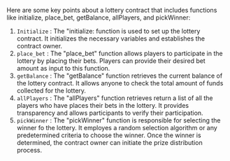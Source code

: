 Here are some key points about a lottery contract that includes functions like initialize, place_bet, getBalance, allPlayers, and pickWinner:

1. `Initialize` : The "initialize:  function is used to set up the lottery contract. It initializes the necessary variables and establishes the contract owner.
2. `place_bet` : The "place_bet" function allows players to participate in the lottery by placing their bets. Players can provide their desired bet amount as input to this function.
3. `getBalance` : The "getBalance" function retrieves the current balance of the lottery contract. It allows anyone to check the total amount of funds collected for the lottery.
4. `allPlayers` : The "allPlayers" function retrieves return a list of all the players who have places their bets in the lottery. It provides transparency and allows participants to verify their participation.
5. `pickWinner` : The "pickWinner" function is responsible for selecting the winner fo the lottery. It employes a random selection algorithm or any predetermined criteria to choose the winner. Once the winner is determined, the contract owner can initiate the prize distribution process.
   